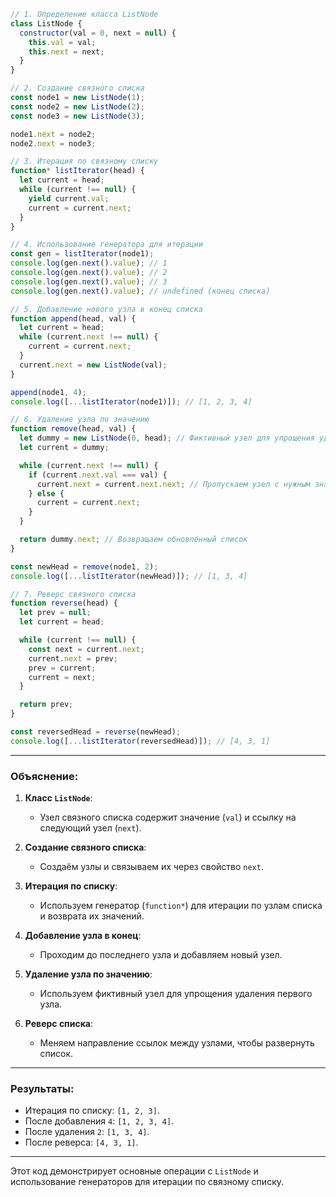 ```javascript
// 1. Определение класса ListNode
class ListNode {
  constructor(val = 0, next = null) {
    this.val = val;
    this.next = next;
  }
}

// 2. Создание связного списка
const node1 = new ListNode(1);
const node2 = new ListNode(2);
const node3 = new ListNode(3);

node1.next = node2;
node2.next = node3;

// 3. Итерация по связному списку
function* listIterator(head) {
  let current = head;
  while (current !== null) {
    yield current.val;
    current = current.next;
  }
}

// 4. Использование генератора для итерации
const gen = listIterator(node1);
console.log(gen.next().value); // 1
console.log(gen.next().value); // 2
console.log(gen.next().value); // 3
console.log(gen.next().value); // undefined (конец списка)

// 5. Добавление нового узла в конец списка
function append(head, val) {
  let current = head;
  while (current.next !== null) {
    current = current.next;
  }
  current.next = new ListNode(val);
}

append(node1, 4);
console.log([...listIterator(node1)]); // [1, 2, 3, 4]

// 6. Удаление узла по значению
function remove(head, val) {
  let dummy = new ListNode(0, head); // Фиктивный узел для упрощения удаления
  let current = dummy;

  while (current.next !== null) {
    if (current.next.val === val) {
      current.next = current.next.next; // Пропускаем узел с нужным значением
    } else {
      current = current.next;
    }
  }

  return dummy.next; // Возвращаем обновлённый список
}

const newHead = remove(node1, 2);
console.log([...listIterator(newHead)]); // [1, 3, 4]

// 7. Реверс связного списка
function reverse(head) {
  let prev = null;
  let current = head;

  while (current !== null) {
    const next = current.next;
    current.next = prev;
    prev = current;
    current = next;
  }

  return prev;
}

const reversedHead = reverse(newHead);
console.log([...listIterator(reversedHead)]); // [4, 3, 1]
```


---

### **Объяснение:**

1. **Класс `ListNode`**:
    - Узел связного списка содержит значение (`val`) и ссылку на следующий узел (`next`).

2. **Создание связного списка**:
    - Создаём узлы и связываем их через свойство `next`.

3. **Итерация по списку**:
    - Используем генератор (`function*`) для итерации по узлам списка и возврата их значений.

4. **Добавление узла в конец**:
    - Проходим до последнего узла и добавляем новый узел.

5. **Удаление узла по значению**:
    - Используем фиктивный узел для упрощения удаления первого узла.

6. **Реверс списка**:
    - Меняем направление ссылок между узлами, чтобы развернуть список.

---

### **Результаты:**

- Итерация по списку: `[1, 2, 3]`.
- После добавления `4`: `[1, 2, 3, 4]`.
- После удаления `2`: `[1, 3, 4]`.
- После реверса: `[4, 3, 1]`.

---

Этот код демонстрирует основные операции с `ListNode` и использование генераторов для итерации по связному списку.